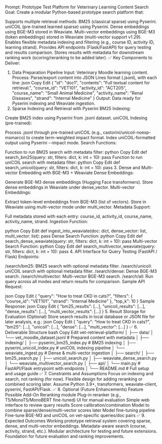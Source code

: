 Prompt: Prototype Test Platform for Veterinary Learning Content Search
Goal:
Create a modular Python-based prototype search platform that:

Supports multiple retrieval methods:
BM25 (classical sparse) using Pyserini.
uniCOIL (pre-trained learned sparse) using Pyserini.
Dense embeddings using BGE-M3 stored in Weaviate.
Multi-vector embeddings using BGE-M3 (token embeddings) stored in Weaviate (multi-vector support v1.29).
Enables flexible metadata indexing and filtering (e.g., course ID, activity ID, learning strand).
Provides API endpoints (Flask/FastAPI) for query testing and results comparison.
Stores results with metadata for downstream ranking work (scoring/reranking to be added later).
✅ Key Components to Deliver:
1. Data Preparation Pipeline
Input: Veterinary Moodle learning content.
Process:
Parse/export content into JSON Lines format (.jsonl), with each line:
json
Copy
Edit
{
  "id": "doc1",
  "contents": "Full textual content for retrieval.",
  "course_id": "VET101",
  "activity_id": "ACT205",
  "course_name": "Small Animal Medicine",
  "activity_name": "Renal Diseases",
  "strand": "Internal Medicine"
}
Output:
Data ready for Pyserini indexing and Weaviate ingestion.
2. Sparse Indexing and Retrieval with Pyserini
BM25 Indexing:

Create BM25 index using Pyserini from .jsonl dataset.
uniCOIL Indexing (pre-trained):

Process .jsonl through pre-trained uniCOIL (e.g., castorini/unicoil-noexp-msmarco) to create term-weighted impact format.
Index uniCOIL-formatted output using Pyserini --impact mode.
Search Functions:

Function to run BM25 search with metadata filter:
python
Copy
Edit
def search_bm25(query: str, filters: dict, k: int = 10): pass
Function to run uniCOIL search with metadata filter:
python
Copy
Edit
def search_unicoil(query: str, filters: dict, k: int = 10): pass
3. Dense and Multi-vector Embedding with BGE-M3 + Weaviate
Dense Embeddings:

Generate BGE-M3 dense embeddings (Hugging Face transformers).
Store dense embeddings in Weaviate under dense_vector.
Multi-vector Embeddings:

Extract token-level embeddings from BGE-M3 (list of vectors).
Store in Weaviate using multi-vector mode under multi_vector.
Metadata Support:

Full metadata stored with each entry: course_id, activity_id, course_name, activity_name, strand.
Ingestion Function:

python
Copy
Edit
def ingest_into_weaviate(doc: dict, dense_vector: list, multi_vector: list): pass
Dense Search Function:
python
Copy
Edit
def search_dense_weaviate(query: str, filters: dict, k: int = 10): pass
Multi-vector Search Function:
python
Copy
Edit
def search_multivector_weaviate(query: str, filters: dict, k: int = 10): pass
4. API Interface for Query Testing (FastAPI / Flask)
Endpoints:

/search/bm25: BM25 search with optional metadata filter.
/search/unicoil: uniCOIL search with optional metadata filter.
/search/dense: Dense BGE-M3 search.
/search/multivector: Multi-vector BGE-M3 search.
/search/all: Run query across all modes and return results for comparison.
Sample API Request:

json
Copy
Edit
{
  "query": "How to treat CKD in cats?",
  "filters": {
    "course_id": "VET101",
    "strand": "Internal Medicine"
  },
  "top_k": 10
}
Sample Response:
json
Copy
Edit
{
  "bm25_results": [...],
  "unicoil_results": [...],
  "dense_results": [...],
  "multi_vector_results": [...]
}
5. Result Storage for Evaluation (Optional)
Store search results in local database or JSON file for later analysis, e.g.:
json
Copy
Edit
{
  "query": "How to treat CKD in cats?",
  "bm25": [...],
  "unicoil": [...],
  "dense": [...],
  "multi_vector": [...]
}
✅ 6. Deliverable Structure
bash
Copy
Edit
vet-retrieval-platform/
│
├── data/
│   └── vet_moodle_dataset.jsonl  # Prepared content with metadata
│
├── indexing/
│   ├── pyserini_bm25_index.py    # BM25 indexing
│   ├── pyserini_unicoil_index.py # uniCOIL indexing pipeline
│   └── weaviate_ingest.py        # Dense & multi-vector ingestion
│
├── search/
│   ├── bm25_search.py
│   ├── unicoil_search.py
│   ├── weaviate_dense_search.py
│   └── weaviate_multivector_search.py
│
├── api/
│   └── main.py                   # FastAPI/Flask entrypoint with endpoints
│
└── README.md                     # Full setup and usage guide
✅ 7. Constraints and Assumptions
Focus on indexing and search, not ranking (for now).
Flexible design for adding reranking or combined scoring later.
Assume Python 3.9+, transformers, weaviate-client, pyserini, FastAPI/Flask.
✅ 8. Optional (Future Enhancements)
Feature	Possible Add-On
Reranking module	Plug-in reranker (e.g., T5/MonoT5/MonoBERT fine-tuned)
UI for manual evaluation	Simple web interface to review query results
Score calibration/combination	Model to combine sparse/dense/multi-vector scores later
Model fine-tuning pipeline	Fine-tune BGE-M3 and uniCOIL on vet-specific queries/doc pairs
✅ 9. Expected Outcomes
Working prototype retrieval system covering sparse, dense, and multi-vector embeddings.
Metadata-aware search (course, activity, strand, etc.).
Modular architecture for testing and future extensions.
Foundation for future evaluation and ranking improvements.